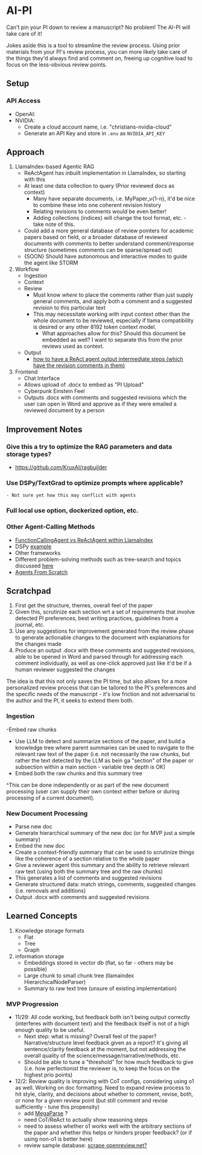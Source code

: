 # AI-PI
Can't pin your PI down to review a manuscript?
No problem! The AI-PI will take care of it!

Jokes aside this is a tool to streamline the review process. Using prior materials from your PI's review process, you can more likely take care of the things they'd always find and comment on, freeing up cognitive load to focus on the less-obvious review points.

## Setup

### API Access
- OpenAI:
- NVIDIA:
    - Create a cloud account name, i.e. "christians-nvidia-cloud"
    - Generate an API Key and store in `.env` as `NVIDIA_API_KEY`

## Approach
1. LlamaIndex-based Agentic RAG
    - ReActAgent has inbuilt implementation in LlamaIndex, so starting with this
    - At least one data collection to query (Prior reviewed docs as context)
        - Many have separate documents, i.e. MyPaper_v{1-n}, it'd be nice to combine these into one coherent revision history
        - Relating revisions to comments would be even better!
        - Adding collections (indices) will change the tool format, etc. - take note of this.
    - Could add a more general database of review pointers for academic papers based on field, or a broader database of reviewed documents with comments to better understand comment/response structure (sometimes comments can be sparse/spread out)
    - {SOON} Should have autonomous and interactive modes to guide the agent like STORM
2. Workflow
    - Ingestion
    - Context
    - Review
        - Must know *where* to place the comments rather than just supply general comments, and apply both a comment and a suggested revision to this particular text
        - This may necessitate working with input context other than the whole document to be reviewed, especially if llama compatibility is desired or any other 8192 token context model. 
            - What approaches allow for this? Should this document be embedded as well? I want to separate this from the prior reviews used as context.
    - Output
        - [how to have a ReAct agent output intermediate steps (which have the revision comments in them)](https://github.com/run-llama/llama_index/issues/15952)
2. Frontend
    - Chat Interface
    - Allows upload of .docx to embed as "PI Upload"
    - Cyberpunk Einstein Feel
    - Outputs .docx with comments and suggested revisions which the user can open in Word and approve as if they were emailed a reviewed document by a person


## Improvement Notes
### Give this a try to optimize the RAG parameters and data storage types?
- https://github.com/KruxAI/ragbuilder

### Use DSPy/TextGrad to optimize prompts where applicable?
    - Not sure yet how this may conflict with agents

### Full local use option, dockerized option, etc.

### Other Agent-Calling Methods
- [FunctionCallingAgent vs ReActAgent within LlamaIndex](https://github.com/run-llama/llama_index/issues/15685)
- DSPy [example](https://medium.com/@leighphil4/dspy-rag-with-llamaindex-programming-llms-over-prompting-1b12d12cbc43)
- Other frameworks
- Different problem-solving methods such as tree-search and topics discussed [here](https://www.youtube.com/watch?v=MXPYbjjyHXc)
- [Agents From Scratch](https://learnbybuilding.ai/tutorials/dspy-agents-from-scratch)


## Scratchpad
1. First get the structure, themes, overall feel of the paper
2. Given this, scrutinize each section wrt a set of requirements that involve detected PI preferences, best writing practices, guidelines from a journal, etc.
3. Use any suggestions for improvement generated from the review phase to generate actionable changes to the document with explanations for the changes made
4. Produce an output .docx with these comments and suggested revisions, able to be opened in Word and parsed through for addressing each comment individually, as well as one-click approved just like it'd be if a human reviewer suggested the changes

The idea is that this not only saves the PI time, but also allows for a more personalized review process that can be tailored to the PI's preferences and the specific needs of the manuscript - it's low friction and not adversarial to the author and the PI, it seeks to extend them both.

### Ingestion
-Embed raw chunks
- Use LLM to detect and summarize sections of the paper, and build a knowledge tree where parent summaries can be used to navigate to the relevant raw text of the paper (i.e. not necessarily the raw chunks, but rather the text detected by the LLM as bein ga "section" of the paper or subsection within a main section - variable tree depth is OK)
- Embed both the raw chunks and this summary tree

^This can be done independently or as part of the new document processing (user can supply their own context either before or during processing of a current document).

### New Document Processing
- Parse new doc
- Generate hierarchical summary of the new doc (or for MVP just a simple summary)
- Embed the new doc
- Create a context-friendly summary that can be used to scrutinize things like the coherence of a section relative to the whole paper
- Give a reviewer agent this summary and the ability to retrieve relevant raw text (using both the summary tree and the raw chunks)
- This generates a list of comments and suggested revisions
- Generate structured data: match strings, comments, suggested changes (i.e. removals and additions)
- Output .docx with comments and suggested revisions


## Learned Concepts
1. Knowledge storage formats
    - Flat
    - Tree
    - Graph
2. information storage
    - Embeddings stored in vector db (flat, so far - others may be possible)
    - Large chunk to small chunk tree (llamaindex HierarchicalNodeParser)
    - Summary to raw text tree (unsure of existing implementation)

### MVP Progression
- 11/29: All code working, but feedback both isn't being output correctly (interferes with document text) and the feedback itself is not of a high enough quality to be useful.
    - Next step: what is missing? Overall feel of the paper? Narrative/structure level feedback given as a report? It's giving all sentence/clarity feedback at the moment, but not addressing the overall quality of the science/message/narrative/methods, etc.
    - Should be able to tune a "threshold" for how much feedback to give (i.e. how perfectionist the reviewer is, to keep the focus on the highest prio points)
- 12/2: Review quality is improving with CoT configs, considering using o1 as well. Working on doc formatting. Need to expand review process to hit style, clarity, and decisions about whether to comment, revise, both, or none for a given review point (but still comment and revise sufficiently - tune this propensity)
    - add [MegaParse](https://github.com/quivrhq/megaparse) ?
    - need CoT/ReAct to actually show reasoning steps
    - need to assess whether o1 works well with the arbitrary sections of the paper and whether this helps or hinders proper feedback? (or if using non-o1 is better here)
    - review sample database: [scrape openreview.net?](https://openreview.net/forum?id=2z4U9reLm9&referrer=%5Bthe%20profile%20of%20Subhashini%20Venugopalan%5D(%2Fprofile%3Fid%3D~Subhashini_Venugopalan2))